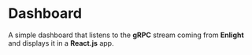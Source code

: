 # Dashboard
A simple dashboard that listens to the **gRPC** stream coming from **Enlight** and displays it in a **React.js** app.
